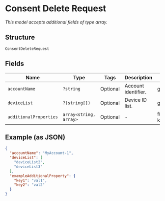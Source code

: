 
# Consent Delete Request

*This model accepts additional fields of type array.*

## Structure

`ConsentDeleteRequest`

## Fields

| Name | Type | Tags | Description | Getter | Setter |
|  --- | --- | --- | --- | --- | --- |
| `accountName` | `?string` | Optional | Account identifier. | getAccountName(): ?string | setAccountName(?string accountName): void |
| `deviceList` | `?(string[])` | Optional | Device ID list. | getDeviceList(): ?array | setDeviceList(?array deviceList): void |
| `additionalProperties` | `array<string, array>` | Optional | - | findAdditionalProperty(string key): array | additionalProperty(string key, array value): void |

## Example (as JSON)

```json
{
  "accountName": "MyAccount-1",
  "deviceList": [
    "deviceList2",
    "deviceList3"
  ],
  "exampleAdditionalProperty": {
    "key1": "val1",
    "key2": "val2"
  }
}
```

